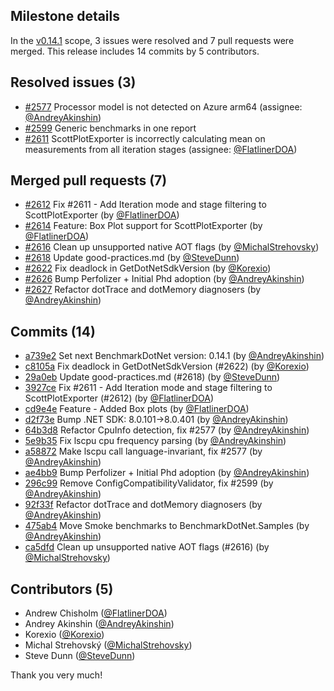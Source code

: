 ## Milestone details

In the [v0.14.1](https://github.com/dotnet/BenchmarkDotNet/issues?q=milestone:v0.14.1) scope, 
3 issues were resolved and 7 pull requests were merged.
This release includes 14 commits by 5 contributors.

## Resolved issues (3)

* [#2577](https://github.com/dotnet/BenchmarkDotNet/issues/2577) Processor model is not detected on Azure arm64 (assignee: [@AndreyAkinshin](https://github.com/AndreyAkinshin))
* [#2599](https://github.com/dotnet/BenchmarkDotNet/issues/2599) Generic benchmarks in one report
* [#2611](https://github.com/dotnet/BenchmarkDotNet/issues/2611) ScottPlotExporter is incorrectly calculating mean on measurements from all iteration stages (assignee: [@FlatlinerDOA](https://github.com/FlatlinerDOA))

## Merged pull requests (7)

* [#2612](https://github.com/dotnet/BenchmarkDotNet/pull/2612) Fix #2611 - Add Iteration mode and stage filtering to ScottPlotExporter (by [@FlatlinerDOA](https://github.com/FlatlinerDOA))
* [#2614](https://github.com/dotnet/BenchmarkDotNet/pull/2614) Feature: Box Plot support for ScottPlotExporter (by [@FlatlinerDOA](https://github.com/FlatlinerDOA))
* [#2616](https://github.com/dotnet/BenchmarkDotNet/pull/2616) Clean up unsupported native AOT flags (by [@MichalStrehovsky](https://github.com/MichalStrehovsky))
* [#2618](https://github.com/dotnet/BenchmarkDotNet/pull/2618) Update good-practices.md (by [@SteveDunn](https://github.com/SteveDunn))
* [#2622](https://github.com/dotnet/BenchmarkDotNet/pull/2622) Fix deadlock in GetDotNetSdkVersion (by [@Korexio](https://github.com/Korexio))
* [#2626](https://github.com/dotnet/BenchmarkDotNet/pull/2626) Bump Perfolizer + Initial Phd adoption (by [@AndreyAkinshin](https://github.com/AndreyAkinshin))
* [#2627](https://github.com/dotnet/BenchmarkDotNet/pull/2627) Refactor dotTrace and dotMemory diagnosers (by [@AndreyAkinshin](https://github.com/AndreyAkinshin))

## Commits (14)

* [a739e2](https://github.com/dotnet/BenchmarkDotNet/commit/a739e2cc9a9626b17a85e0fbe7d016282948cad1) Set next BenchmarkDotNet version: 0.14.1 (by [@AndreyAkinshin](https://github.com/AndreyAkinshin))
* [c8105a](https://github.com/dotnet/BenchmarkDotNet/commit/c8105aab564dac2b5c132b6f1d4bf956ee52198c) Fix deadlock in GetDotNetSdkVersion (#2622) (by [@Korexio](https://github.com/Korexio))
* [29a0eb](https://github.com/dotnet/BenchmarkDotNet/commit/29a0ebb25865fbe8ad19923545a409e4bc552e66) Update good-practices.md (#2618) (by [@SteveDunn](https://github.com/SteveDunn))
* [3927ce](https://github.com/dotnet/BenchmarkDotNet/commit/3927ce7b5b77f76fb940fb7e801f189d280c768c) Fix #2611 - Add Iteration mode and stage filtering to ScottPlotExporter (#2612) (by [@FlatlinerDOA](https://github.com/FlatlinerDOA))
* [cd9e4e](https://github.com/dotnet/BenchmarkDotNet/commit/cd9e4e93c3945cffcd9aeb59c01b2dfaee072292) Feature - Added Box plots (by [@FlatlinerDOA](https://github.com/FlatlinerDOA))
* [d2f73e](https://github.com/dotnet/BenchmarkDotNet/commit/d2f73e8a6556c8f07b13e3682dc39911b90f6be0) Bump .NET SDK: 8.0.101->8.0.401 (by [@AndreyAkinshin](https://github.com/AndreyAkinshin))
* [64b3d8](https://github.com/dotnet/BenchmarkDotNet/commit/64b3d85222f6f7b5b8eccf81c6629e7f48a9b7f5) Refactor CpuInfo detection, fix #2577 (by [@AndreyAkinshin](https://github.com/AndreyAkinshin))
* [5e9b35](https://github.com/dotnet/BenchmarkDotNet/commit/5e9b35abeda9c6cc254eb989902a54ba9d4c1027) Fix lscpu cpu frequency parsing (by [@AndreyAkinshin](https://github.com/AndreyAkinshin))
* [a58872](https://github.com/dotnet/BenchmarkDotNet/commit/a58872b82739b14935217adfa25db209d4419f4f) Make lscpu call language-invariant, fix #2577 (by [@AndreyAkinshin](https://github.com/AndreyAkinshin))
* [ae4bb9](https://github.com/dotnet/BenchmarkDotNet/commit/ae4bb9ba1b9363f6f0af33bd02a0c96dcd25101c) Bump Perfolizer + Initial Phd adoption (by [@AndreyAkinshin](https://github.com/AndreyAkinshin))
* [296c99](https://github.com/dotnet/BenchmarkDotNet/commit/296c9962c131ff116527f7e6688fdd0bd8493734) Remove ConfigCompatibilityValidator, fix #2599 (by [@AndreyAkinshin](https://github.com/AndreyAkinshin))
* [92f33f](https://github.com/dotnet/BenchmarkDotNet/commit/92f33f21cb4030d66532b10cf44d878353f97197) Refactor dotTrace and dotMemory diagnosers (by [@AndreyAkinshin](https://github.com/AndreyAkinshin))
* [475ab4](https://github.com/dotnet/BenchmarkDotNet/commit/475ab4518c16e10687bc0ad502b981a6994bb674) Move Smoke benchmarks to BenchmarkDotNet.Samples (by [@AndreyAkinshin](https://github.com/AndreyAkinshin))
* [ca5dfd](https://github.com/dotnet/BenchmarkDotNet/commit/ca5dfdf106affb0922f5b8002a67272a27d3fd03) Clean up unsupported native AOT flags (#2616) (by [@MichalStrehovsky](https://github.com/MichalStrehovsky))

## Contributors (5)

* Andrew Chisholm ([@FlatlinerDOA](https://github.com/FlatlinerDOA))
* Andrey Akinshin ([@AndreyAkinshin](https://github.com/AndreyAkinshin))
* Korexio ([@Korexio](https://github.com/Korexio))
* Michal Strehovský ([@MichalStrehovsky](https://github.com/MichalStrehovsky))
* Steve Dunn ([@SteveDunn](https://github.com/SteveDunn))

Thank you very much!


